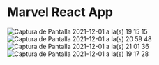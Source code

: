 # Marvel React App

![Captura de Pantalla 2021-12-01 a la(s) 19 15 15](https://user-images.githubusercontent.com/79423391/144323202-686fa866-af47-4877-8deb-69aa09753612.png)
![Captura de Pantalla 2021-12-01 a la(s) 20 59 48](https://user-images.githubusercontent.com/79423391/144333432-15cdcb73-5636-4ea1-a97d-dc00e41f68d1.png)
![Captura de Pantalla 2021-12-01 a la(s) 21 01 36](https://user-images.githubusercontent.com/79423391/144333642-b79f657f-6707-4153-b935-8599212339f0.png)
![Captura de Pantalla 2021-12-01 a la(s) 19 17 28](https://user-images.githubusercontent.com/79423391/144323208-af7bc348-f218-4479-8a2d-979004397631.png)
